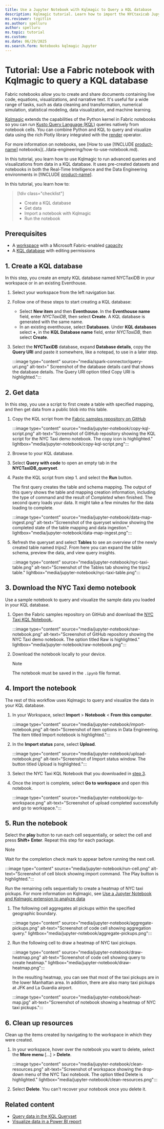 ```yaml
---
title: Use a Jupyter Notebook with Kqlmagic to Query a KQL database
description: Kqlmagic tutorial. Learn how to import the NYCtaxicab Jupyter notebook to query the KQL database.
ms.reviewer: tzgitlin
ms.author: spelluru
author: spelluru
ms.topic: tutorial
ms.custom:
ms.date: 06/29/2025
ms.search.form: Notebooks kqlmagic Jupyter
---
```

# Tutorial: Use a Fabric notebook with Kqlmagic to query a KQL database

Fabric notebooks allow you to create and share documents containing live code, equations, visualizations, and narrative text. It's useful for a wide range of tasks, such as data cleaning and transformation, numerical simulation, statistical modeling, data visualization, and machine learning.

[Kqlmagic](https://github.com/microsoft/jupyter-Kqlmagic) extends the capabilities of the Python kernel in Fabric notebooks so you can run [Kusto Query Language (KQL)](/azure/data-explorer/kusto/query/index?context=/fabric/context/context&pivots=fabric) queries natively from notebook cells. You can combine Python and KQL to query and visualize data using the rich Plotly library integrated with the [render](/azure/data-explorer/kusto/query/renderoperator?context=/fabric/context/context&pivots=fabric) operator.

For more information on notebooks, see [How to use [!INCLUDE [product-name](../includes/product-name.md)] notebooks](../data-engineering/how-to-use-notebook.md).

In this tutorial, you learn how to use Kqlmagic to run advanced queries and visualizations from data in a KQL database. It uses pre-created datasets and notebooks in both the Real-Time Intelligence and the Data Engineering environments in [!INCLUDE [product-name](../includes/product-name.md)]. 

In this tutorial, you learn how to:

> [!div class="checklist"]
>
> * Create a KQL database
> * Get data
> * Import a notebook with Kqlmagic
> * Run the notebook

## Prerequisites

* A [workspace](../get-started/create-workspaces.md) with a Microsoft Fabric-enabled [capacity](../enterprise/licenses.md#capacity)
* A [KQL database](create-database.md) with editing permissions

## 1. Create a KQL database

In this step, you create an empty KQL database named NYCTaxiDB in your workspace or in an existing Eventhouse.

1. Select your workspace from the left navigation bar.

1. Follow one of these steps to start creating a KQL database:
    * Select **New item** and then **Eventhouse**. In the **Eventhouse name** field, enter *NYCTaxiDB*, then select **Create**. A KQL database is generated with the same name.
    * In an existing eventhouse, select **Databases**. Under **KQL databases** select **+**, in the **KQL Database name** field, enter *NYCTaxiDB*, then select **Create**.

1. Select the **NYCTaxiDB** database, expand **Database details**, copy the **Query URI** and paste it somewhere, like a notepad, to use in a later step.

    :::image type="content" source="media/spark-connector/query-uri.png" alt-text=" Screenshot of the database details card that shows the database details. The Query URI option titled Copy URI is highlighted.":::

## 2. Get data

In this step, you use a script to first create a table with specified mapping, and then get data from a public blob into this table.

1. Copy the KQL script from the [Fabric samples repository on GitHub](https://github.com/microsoft/fabric-samples/blob/main/docs-samples/real-time-intelligence/IngestNYCTaxi2014.kql)

    :::image type="content" source="media/jupyter-notebook/copy-kql-script.png" alt-text="Screenshot of GitHub repository showing the KQL script for the NYC Taxi demo notebook. The copy icon is highlighted."  lightbox="media/jupyter-notebook/copy-kql-script.png":::

1. Browse to your KQL database.

1. Select **Query with code** to open an empty tab in the **NYCTaxiDB_queryset**.

1. Paste the KQL script from step 1. and select the **Run** button.

    The first query creates the table and schema mapping. The output of this query shows the table and mapping creation information, including the type of command and the result of *Completed* when finished.
    The second query loads your data. It might take a few minutes for the data loading to complete.

    :::image type="content" source="media/jupyter-notebook/data-map-ingest.png" alt-text="Screenshot of the queryset window showing the completed state of the table mapping and data ingestion."  lightbox="media/jupyter-notebook/data-map-ingest.png":::

1. Refresh the queryset and select **Tables** to see an overview of the newly created table named *trips2*. From here you can expand the table schema, preview the data, and view query insights.

    :::image type="content" source="media/jupyter-notebook/nyc-taxi-table.png" alt-text="Screenshot of the Tables tab showing the trips2 table."  lightbox="media/jupyter-notebook/nyc-taxi-table.png":::

## 3. Download the NYC Taxi demo notebook

Use a sample notebook to query and visualize the sample data you loaded in your KQL database.

1. Open the Fabric samples repository on GitHub and download the [NYC Taxi KQL Notebook.](https://github.com/microsoft/fabric-samples/blob/main/docs-samples/real-time-intelligence/NYC_Taxi_KQL_Notebook.ipynb).

    :::image type="content" source="media/jupyter-notebook/raw-notebook.png" alt-text="Screenshot of GitHub repository showing the NYC Taxi demo notebook. The option titled Raw is highlighted."  lightbox="media/jupyter-notebook/raw-notebook.png":::

1. Download the notebook locally to your device.

    > [!NOTE]
    > The notebook must be saved in the `.ipynb` file format.

## 4. Import the notebook

The rest of this workflow uses Kqlmagic to query and visualize the data in your KQL database.

1. In your Workspace, select **Import** > **Notebook** < **From this computer**.

    :::image type="content" source="media/jupyter-notebook/import-notebook.png" alt-text="Screenshot of item options in Data Engineering. The item titled Import notebook is highlighted.":::

1. In the **Import status** pane, select **Upload**.

    :::image type="content" source="media/jupyter-notebook/upload-notebook.png" alt-text="Screenshot of Import status window. The button titled Upload is highlighted.":::

1. Select the NYC Taxi KQL Notebook that you downloaded in [step 3](#3--download-the-nyc-taxi-demo-notebook).

1. Once the import is complete, select **Go to workspace** and open this notebook.

    :::image type="content" source="media/jupyter-notebook/go-to-workspace.png" alt-text="Screenshot of upload completed successfully and go to workspace.":::

## 5. Run the notebook

Select the **play** button to run each cell sequentially, or select the cell and press **Shift+ Enter**. Repeat this step for each package.

> [!NOTE]
> Wait for the completion check mark to appear before running the next cell.

:::image type="content" source="media/jupyter-notebook/run-cell.png" alt-text="Screenshot of cell block showing import command. The Play button is highlighted.":::

Run the remaining cells sequentially to create a heatmap of NYC taxi pickups.
For more information on Kqlmagic, see [Use a Jupyter Notebook and Kqlmagic extension to analyze data](/azure/data-explorer/kqlmagic?context=/fabric/context/context.)

1. The following cell aggregates all pickups within the specified geographic boundary.

    :::image type="content" source="media/jupyter-notebook/aggregate-pickups.png" alt-text="Screenshot of code cell showing aggregation query." lightbox="media/jupyter-notebook/aggregate-pickups.png":::

1. Run the following cell to draw a heatmap of NYC taxi pickups.

    :::image type="content" source="media/jupyter-notebook/draw-heatmap.png" alt-text="Screenshot of code cell showing query to create heatmap."  lightbox="media/jupyter-notebook/draw-heatmap.png":::

    In the resulting heatmap, you can see that most of the taxi pickups are in the lower Manhattan area. In addition, there are also many taxi pickups at JFK and La Guardia airport.

    :::image type="content" source="media/jupyter-notebook/heat-map.jpg" alt-text="Screenshot of notebook showing a heatmap of NYC taxi pickups.":::

## 6. Clean up resources

Clean up the items created by navigating to the workspace in which they were created.

1. In your workspace, hover over the notebook you want to delete, select the **More menu** [...] > **Delete**.

    :::image type="content" source="media/jupyter-notebook/clean-resources.png" alt-text="Screenshot of workspace showing the drop-down menu of the NYC Taxi notebook. The option titled Delete is highlighted."  lightbox="media/jupyter-notebook/clean-resources.png":::

1. Select **Delete**. You can't recover your notebook once you delete it.

## Related content

* [Query data in the KQL Queryset](kusto-query-set.md)
* [Visualize data in a Power BI report](create-powerbi-report.md)
